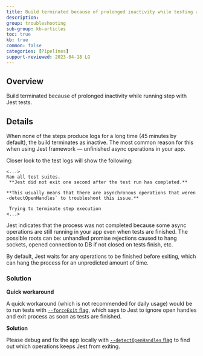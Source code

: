 ```yaml
---
title: Build terminated because of prolonged inactivity while testing a Node app with Jest
description: 
group: troubleshooting
sub-group: kb-articles
toc: true
kb: true
common: false
categories: [Pipelines]
support-reviewed: 2023-04-18 LG
---
```


## Overview

Build terminated because of prolonged inactivity while running step with Jest
tests.

## Details

When none of the steps produce logs for a long time (45 minutes by default),
the build terminates as inactive. The most common reason for this when using
Jest framework — unfinished async operations in your app.

Closer look to the test logs will show the following:

    
    
    <...>  
    Ran all test suites.  
     **Jest did not exit one second after the test run has completed.**  
     **This usually means that there are asynchronous operations that weren't stopped in your tests. Consider running Jest with `--detectOpenHandles` to troubleshoot this issue.**  
      
     Trying to terminate step execution  
    <...>

Jest indicates that the process was not completed because some async
operations are still running in your app even when tests are finished. The
possible roots can be: unhandled promise rejections caused to hang sockets,
opened connection to DB if not closed on tests finish, etc.

By default, Jest waits for any operations to be finished before exiting, which
can hang the process for an unpredicted amount of time.

### Solution

**Quick workaround**

A quick workaround (which is not recommended for daily usage) would be to run
tests with [`--forceExit` flag](https://jestjs.io/docs/cli#--forceexit), which
says to Jest to ignore open handles and exit process as soon as tests are
finished.

**Solution**

Please debug and fix the app locally with [`--detectOpenHandles`
flag](https://jestjs.io/docs/cli#--detectopenhandles) to find out which
operations keeps Jest from exiting.

